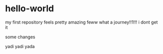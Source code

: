 # hello-world
my first repository
feels pretty amazing 
feww what a journey!!1!!!
i dont get it

some changes

yadi yadi yada
